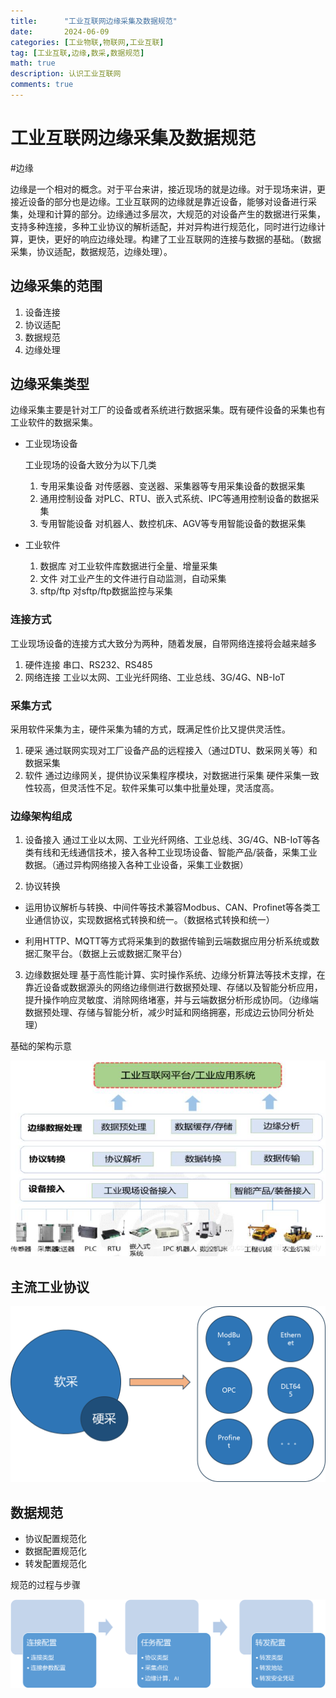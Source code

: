 ```yaml
---
title:      "工业互联网边缘采集及数据规范"
date:       2024-06-09
categories: [工业物联,物联网,工业互联]
tag: [工业互联,边缘,数采,数据规范]
math: true
description: 认识工业互联网
comments: true
---
```


# 工业互联网边缘采集及数据规范
#边缘

边缘是一个相对的概念。对于平台来讲，接近现场的就是边缘。对于现场来讲，更接近设备的部分也是边缘。工业互联网的边缘就是靠近设备，能够对设备进行采集，处理和计算的部分。边缘通过多层次，大规范的对设备产生的数据进行采集，支持多种连接，多种工业协议的解析适配，并对异构进行规范化，同时进行边缘计算，更快，更好的响应边缘处理。构建了工业互联网的连接与数据的基础。（数据采集，协议适配，数据规范，边缘处理）。
## 边缘采集的范围
 1. 设备连接
 2. 协议适配
 3. 数据规范
 4. 边缘处理
## 边缘采集类型
 
边缘采集主要是针对工厂的设备或者系统进行数据采集。既有硬件设备的采集也有工业软件的数据采集。
 - 工业现场设备
   
   工业现场的设备大致分为以下几类
   
    1. 专用采集设备 对传感器、变送器、采集器等专用采集设备的数据采集
    2. 通用控制设备 对PLC、RTU、嵌入式系统、IPC等通用控制设备的数据采集
    3. 专用智能设备 对机器人、数控机床、AGV等专用智能设备的数据采集
 - 工业软件
   
   1. 数据库  对工业软件库数据进行全量、增量采集
   2. 文件    对工业产生的文件进行自动监测，自动采集
   3. sftp/ftp   对sftp/ftp数据监控与采集

### 连接方式
  工业现场设备的连接方式大致分为两种，随着发展，自带网络连接将会越来越多
   1. 硬件连接 串口、RS232、RS485
   2. 网络连接 工业以太网、工业光纤网络、工业总线、3G/4G、NB-IoT
### 采集方式
  采用软件采集为主，硬件采集为辅的方式，既满足性价比又提供灵活性。
   1. 硬采 通过联网实现对工厂设备产品的远程接入（通过DTU、数采网关等）和数据采集
   2. 软件 通过边缘网关，提供协议采集程序模块，对数据进行采集
  硬件采集一致性较高，但灵活性不足。软件采集可以集中批量处理，灵活度高。
### 边缘架构组成
  1. 设备接入
   通过工业以太网、工业光纤网络、工业总线、3G/4G、NB-IoT等各类有线和无线通信技术，接入各种工业现场设备、智能产品/装备，采集工业数据。（通过异构网络接入各种工业设备，采集工业数据）

  2. 协议转换
   - 运用协议解析与转换、中间件等技术兼容Modbus、CAN、Profinet等各类工业通信协议，实现数据格式转换和统一。（数据格式转换和统一）

   - 利用HTTP、MQTT等方式将采集到的数据传输到云端数据应用分析系统或数据汇聚平台。（数据上云或数据汇聚平台）

  3. 边缘数据处理
   基于高性能计算、实时操作系统、边缘分析算法等技术支撑，在靠近设备或数据源头的网络边缘侧进行数据预处理、存储以及智能分析应用，提升操作响应灵敏度、消除网络堵塞，并与云端数据分析形成协同。（边缘端数据预处理、存储与智能分析，减少时延和网络拥塞，形成边云协同分析处理）
 
   基础的架构示意

  ![edge arch](/assets/img/iiot/edge/arch.png)
## 主流工业协议

![edge protocol](/assets/img/iiot/edge/protocol.png)

## 数据规范

 - 协议配置规范化
 - 数据配置规范化
 - 转发配置规范化
  

 规范的过程与步骤

  ![edge protocol](/assets/img/iiot/edge/module.png)
